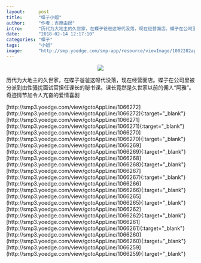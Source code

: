 ```yaml
---
layout:     post
title:      "蝶子小姐"
author:     "作者：吉原由起"
intro:      "历代为大地主的久世家，在蝶子爸爸这呀代没落，现在经营面店。蝶子在公司里被分派到由性骚扰面试官担任课长的秘书课。课长竟然是久世家以前的佣人“阿雅”。奇迹情节加令人亢奋的爱情喜剧"
date:       "2018-02-14 12:17:10"
categories: "蝶子"
tags:       "小姐"
image:      "http://smp.yoedge.com/smp-app/resource/viewImage/1002282appline.png"
---
```

<div style="text-align: center">
<p><img src="http://smp.yoedge.com/smp-app/resource/viewImage/1002282appline.png"/></p>
</div>
<p class="post-meta">
<span>历代为大地主的久世家，在蝶子爸爸这呀代没落，现在经营面店。蝶子在公司里被分派到由性骚扰面试官担任课长的秘书课。课长竟然是久世家以前的佣人“阿雅”。奇迹情节加令人亢奋的爱情喜剧</span>
</p>
[http://smp3.yoedge.com/view/gotoAppLine/1066272](http://smp3.yoedge.com/view/gotoAppLine/1066272){:target="_blank"}
[http://smp3.yoedge.com/view/gotoAppLine/1066271](http://smp3.yoedge.com/view/gotoAppLine/1066271){:target="_blank"}
[http://smp3.yoedge.com/view/gotoAppLine/1066270](http://smp3.yoedge.com/view/gotoAppLine/1066270){:target="_blank"}
[http://smp3.yoedge.com/view/gotoAppLine/1066269](http://smp3.yoedge.com/view/gotoAppLine/1066269){:target="_blank"}
[http://smp3.yoedge.com/view/gotoAppLine/1066268](http://smp3.yoedge.com/view/gotoAppLine/1066268){:target="_blank"}
[http://smp3.yoedge.com/view/gotoAppLine/1066267](http://smp3.yoedge.com/view/gotoAppLine/1066267){:target="_blank"}
[http://smp3.yoedge.com/view/gotoAppLine/1066266](http://smp3.yoedge.com/view/gotoAppLine/1066266){:target="_blank"}
[http://smp3.yoedge.com/view/gotoAppLine/1066265](http://smp3.yoedge.com/view/gotoAppLine/1066265){:target="_blank"}
[http://smp3.yoedge.com/view/gotoAppLine/1066262](http://smp3.yoedge.com/view/gotoAppLine/1066262){:target="_blank"}
[http://smp3.yoedge.com/view/gotoAppLine/1066261](http://smp3.yoedge.com/view/gotoAppLine/1066261){:target="_blank"}
[http://smp3.yoedge.com/view/gotoAppLine/1066260](http://smp3.yoedge.com/view/gotoAppLine/1066260){:target="_blank"}
[http://smp3.yoedge.com/view/gotoAppLine/1066259](http://smp3.yoedge.com/view/gotoAppLine/1066259){:target="_blank"}


